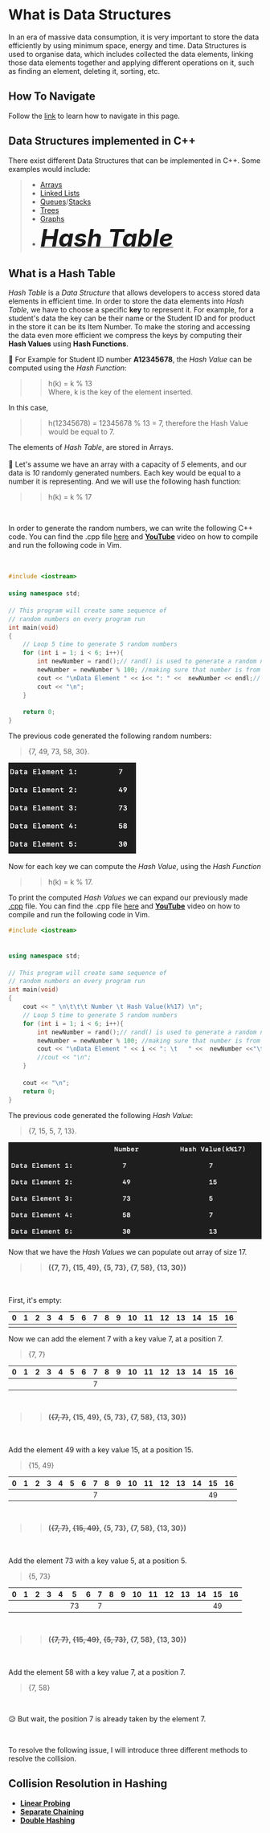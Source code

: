 # What is Data Structures
  In an era of massive data consumption, it is very important to store the data efficiently by using minimum space, energy and time. Data Structures is used to organise data, which includes collected the data elements, linking those data elements together and applying different operations on it, such as finding an element, deleting it, sorting, etc.
  
   ## How To Navigate
  Follow the [link](https://github.com/vardtlv/Tutorials/blob/master/HowToNavigate.md#questionhowtonavigate) to learn how to navigate in this page.
  
  
  ## Data Structures implemented in C++
  There exist different Data Structures that can be implemented in C++. Some examples would include:
  
   >-   [Arrays](http://www.cplusplus.com/doc/tutorial/arrays/)
   >-   [Linked Lists](https://www.geeksforgeeks.org/data-structures/linked-list/)
   >-   [Queues](http://www.cplusplus.com/reference/queue/queue/)/[Stacks](http://www.cplusplus.com/reference/stack/stack/)
   >-   [Trees](https://www.geeksforgeeks.org/binary-tree-set-1-introduction/)
   >-   [Graphs](https://stackoverflow.com/questions/5493474/graph-implementation-c)
   >-   [<font size="30">___Hash Table___</font>](https://github.com/vardtlv/Tutorials/blob/master/DataStructeres/README.md#what-are-hash-maps)
   
  ## What is a Hash Table
  _Hash Table_ is a _Data Structure_ that allows developers to access stored data elements in efficient time. In order to store the data elements into _Hash Table_, we have to choose a specific __key__ to represent it. For example, for a student's data the key can be their name or the Student ID and for product in the store it can be its Item Number. To make the storing and accessing the data even more efficient we compress the keys by computing their __Hash Values__ using __Hash Functions__. 
  
:small_blue_diamond: For Example for Student ID number __A12345678__, the _Hash Value_ can be computed using the _Hash Function_:
    
   >>  h(k) = k % 13   
   >>  Where, k is the key of the element inserted.
   
   In this case,
   >>  h(12345678) = 12345678 % 13 = 7, therefore the Hash Value would be equal to 7.
   
The elements of _Hash Table_, are stored in Arrays. <br /> <br />
:small_blue_diamond:  Let's assume we have an array with a capacity of _5_ elements, and our data is _10_ randomly generated numbers. Each key would be equal to a number it is representing. And we will use the following hash function:

   >>  h(k) = k % 17
<br />

  In order to generate the random numbers, we can write the following C++ code. You can find the .cpp file 
  [here](https://github.com/vardtlv/Tutorials/blob/master/DataStructeres/createRandomNumbers.cpp) 
  and [**YouTube**](https://www.youtube.com/watch?v=uq9FM-nCHVw) video on how to compile and run the following code in Vim.

<br />

```cpp
#include <iostream>

using namespace std;

// This program will create same sequence of  
// random numbers on every program run  
int main(void) 
{ 
    // Loop 5 time to generate 5 random numbers 
    for (int i = 1; i < 6; i++){ 
        int newNumber = rand();// rand() is used to generate a random number
        newNumber = newNumber % 100; //making sure that number is from 0 to 99
        cout << "\nData Element " << i<< ": " <<  newNumber << endl;// printing the number
        cout << "\n"; 
    }   

    return 0;  
}
```

The previous code generated the following random numbers:

> {7, 49,  73,  58,  30}.

![image1](https://github.com/vardtlv/Tutorials/blob/master/DataStructeres/RandomNumbersOutput.png)

Now for each key we can compute the _Hash Value_, using the _Hash Function_ 

>>  h(k) = k % 17.

To print the computed _Hash Values_ we can expand our previously made [.cpp](https://github.com/vardtlv/Tutorials/blob/master/DataStructeres/createRandomNumbers.cpp) file. You can find the .cpp file 
  [here](https://github.com/vardtlv/Tutorials/blob/master/DataStructeres/createHashValues.cpp) 
  and [**YouTube**](https://www.youtube.com/watch?v=hTUaPLqkruw) video on how to compile and run the following code in Vim.

```cpp
#include <iostream>


using namespace std;

// This program will create same sequence of  
// random numbers on every program run  
int main(void) 
{ 
    cout << " \n\t\t\t Number \t Hash Value(k%17) \n"; 
    // Loop 5 time to generate 5 random numbers 
    for (int i = 1; i < 6; i++){ 
        int newNumber = rand();// rand() is used to generate a random number
        newNumber = newNumber % 100; //making sure that number is from 0 to 99
        cout << "\nData Element " << i << ": \t   " <<  newNumber <<"\t\t\t" <<newNumber%17 <<endl;// printing the number
        //cout << "\n"; 
    }   

    cout << "\n"; 
    return 0;  
}
```

The previous code generated the following _Hash Value_:

> {7, 15,  5,  7,  13}.

![image1](https://github.com/vardtlv/Tutorials/blob/master/DataStructeres/HashValueOutput.png)

Now that we have the _Hash Values_ we can populate out array of size 17. 
<br />
>>__({7, 7}, {15, 49}, {5, 73}, {7, 58}, {13, 30})__
<br />
<br />
First, it's empty:

|  0  |  1  |  2  |  3  |  4  |  5  |  6  |  7  |  8  |  9  |  10 |  11 |  12 |  13 |  14 |  15 |  16 |
|:---:|:---:|:---:|:---:|:---:|:---:|:---:|:---:|:---:|:---:|:---:|:---:|:---:|:---:|:---:|:---:|:---:|
|     |     |     |     |     |     |     |     |     |     |     |     |     |     |     |     |     |  


Now we can add the element 7 with a key value 7, at a position 7.

> {7, 7}

|  0  |  1  |  2  |  3  |  4  |  5  |  6  |  7  |  8  |  9  |  10 |  11 |  12 |  13 |  14 |  15 |  16 |
|:---:|:---:|:---:|:---:|:---:|:---:|:---:|:---:|:---:|:---:|:---:|:---:|:---:|:---:|:---:|:---:|:---:|
|     |     |     |     |     |     |     |  7  |     |     |     |     |     |     |     |     |     |  

<br />

>>__(~~{7, 7}~~, {15, 49}, {5, 73}, {7, 58}, {13, 30})__

<br /><br />
Add the element 49 with a key value 15, at a position 15.

> {15, 49}

|  0  |  1  |  2  |  3  |  4  |  5  |  6  |  7  |  8  |  9  |  10 |  11 |  12 |  13 |  14 |  15 |  16 |
|:---:|:---:|:---:|:---:|:---:|:---:|:---:|:---:|:---:|:---:|:---:|:---:|:---:|:---:|:---:|:---:|:---:|
|     |     |     |     |     |     |     |  7  |     |     |     |     |     |     |     |  49 |     | 

<br />

>>__(~~{7, 7}~~, ~~{15, 49}~~, {5, 73}, {7, 58}, {13, 30})__

<br /><br />
Add the element 73 with a key value 5, at a position 5.

> {5, 73}

|  0  |  1  |  2  |  3  |  4  |  5  |  6  |  7  |  8  |  9  |  10 |  11 |  12 |  13 |  14 |  15 |  16 |
|:---:|:---:|:---:|:---:|:---:|:---:|:---:|:---:|:---:|:---:|:---:|:---:|:---:|:---:|:---:|:---:|:---:|
|     |     |     |     |     |  73 |     |  7  |     |     |     |     |     |     |     |  49 |     |

<br />

>>__(~~{7, 7}~~, ~~{15, 49}~~, ~~{5, 73}~~, {7, 58}, {13, 30})__

<br /><br />
Add the element 58 with a key value 7, at a position 7.

> {7, 58}

<br />

:disappointed_relieved: But wait, the position 7 is already taken by the element 7.

<br /> 

To resolve the following issue, I will introduce three different methods to resolve the collision.
<br />
## Collision Resolution in Hashing

-   [**Linear Probing**](https://github.com/vardtlv/Tutorials/blob/master/DataStructeres/LinearProbing.md#linear-probing)
-   [**Separate Chaining**](https://github.com/vardtlv/Tutorials/blob/master/DataStructeres/SeparateChaining.md#separate-chaining)
-   [**Double Hashing**](https://github.com/vardtlv/Tutorials/blob/master/DataStructeres/DoubleHashing.md#double-hashing)

